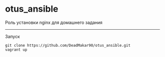 # otus_ansible

Роль установки nginx для домашнего задания

-----------
Запуск 

```
git clone https://github.com/DeadMakar90/otus_ansible.git
vagrant up

```
